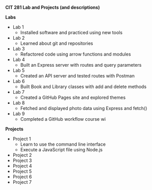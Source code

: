 **CIT 281 Lab and Projects (and descriptions)**

**Labs**
- Lab 1  
  - Installed software and practiced using new tools  
- Lab 2  
  - Learned about git and repositories  
- Lab 3  
  - Refactored code using arrow functions and modules  
- Lab 4  
  - Built an Express server with routes and query parameters  
- Lab 5  
  - Created an API server and tested routes with Postman  
- Lab 6  
  - Built Book and Library classes with add and delete methods  
- Lab 7  
  - Created a GitHub Pages site and explored themes  
- Lab 8  
  - Fetched and displayed photo data using Express and fetch()  
- Lab 9  
  - Completed a GitHub workflow course wi


**Projects**
- Project 1
  - Learn to use the command line interface
  - Execute a JavaScript file using Node.js
- Project 2
- Project 3
- Project 4
- Project 5
- Project 6
- Project 7
